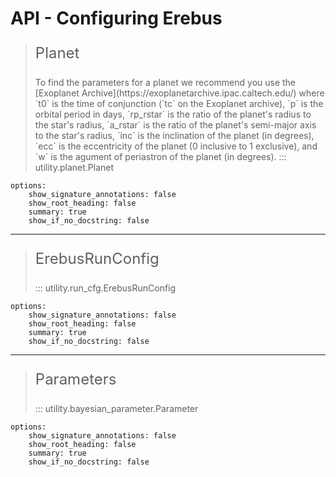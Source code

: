 # API - Configuring Erebus

> <p style="font-size: 24px;">Planet</p>
> To find the parameters for a planet we recommend you use the [Exoplanet Archive](https://exoplanetarchive.ipac.caltech.edu/) where `t0` is the time of conjunction (`tc` on the Exoplanet archive), `p` is the orbital period in days, `rp_rstar` is the ratio of the planet's radius to the star's radius, `a_rstar` is the ratio of the planet's semi-major axis to the star's radius, `inc` is the inclination of the planet (in degrees), `ecc` is the eccentricity of the planet (0 inclusive to 1 exclusive), and `w` is the agument of periastron of the planet (in degrees).
> ::: utility.planet.Planet
    options:
        show_signature_annotations: false
        show_root_heading: false
        summary: true
        show_if_no_docstring: false

***

> <p style="font-size: 24px;">ErebusRunConfig</p>
> ::: utility.run_cfg.ErebusRunConfig
    options:
        show_signature_annotations: false
        show_root_heading: false
        summary: true
        show_if_no_docstring: false

***

> <p style="font-size: 24px;">Parameters</p>
> ::: utility.bayesian_parameter.Parameter
    options:
        show_signature_annotations: false
        show_root_heading: false
        summary: true
        show_if_no_docstring: false